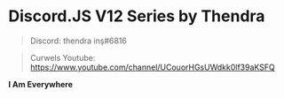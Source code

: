 # Discord.JS V12 Series by Thendra 

> Discord: thendra inş#6816

> Curwels Youtube: https://www.youtube.com/channel/UCouorHGsUWdkk0lf39aKSFQ

**I Am Everywhere**
